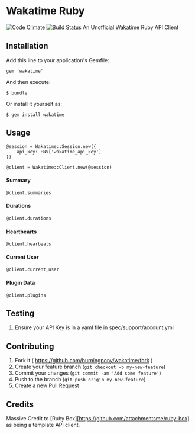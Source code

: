# Wakatime Ruby
  [![Code Climate](https://codeclimate.com/github/burningpony/wakatime.png)](https://codeclimate.com/github/burningpony/wakatime)
  [![Build Status](https://travis-ci.org/burningpony/wakatime.svg?branch=master)](https://travis-ci.org/burningpony/wakatime)
    An Unofficial Wakatime Ruby API Client

## Installation

Add this line to your application's Gemfile:

    gem 'wakatime'

And then execute:

    $ bundle

Or install it yourself as:

    $ gem install wakatime

## Usage

    @session = Wakatime::Session.new({
        api_key: ENV['wakatime_api_key']
    })

    @client = Wakatime::Client.new(@session)

#### Summary
    @client.summaries

#### Durations
    @client.durations

#### Heartbearts
    @client.hearbeats

#### Current User
    @client.current_user

#### Plugin Data
    @client.plugins


## Testing

  1. Ensure your API Key is in a yaml file in spec/support/account.yml


## Contributing

1. Fork it ( https://github.com/burningpony/wakatime/fork )
2. Create your feature branch (`git checkout -b my-new-feature`)
3. Commit your changes (`git commit -am 'Add some feature'`)
4. Push to the branch (`git push origin my-new-feature`)
5. Create a new Pull Request

## Credits

  Massive Credit to [Ruby Box][https://github.com/attachmentsme/ruby-box] as being a template API client.
